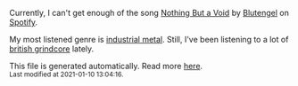 
  Currently, I can't get enough of the song <a href="https://open.spotify.com/track/6roVp9TTr4EyuMW2cNKCWm">Nothing But a Void</a> by <a href="https://open.spotify.com/artist/2SRu9oxCg91Omb2yMFzttR">Blutengel</a> on <a href="https://open.spotify.com/user/9qz2xtkur2fengfsdcq8dd907?si=kq2SVrUkSNe0z1NJjpt7kg">Spotify</a>.

  My most listened genre is <a href="https://duckduckgo.com/?q=industrial metal music">industrial metal</a>.
  Still, I've been listening to a lot of <a href="https://duckduckgo.com/?q=british grindcore music">british grindcore</a> lately.

  This file is generated automatically. Read more <a href="https://github.com/CodeF0x/CodeF0x/blob/master/IMPORTANT.md">here</a>.
  <br>
  <sub>Last modified at 2021-01-10 13:04:16.</sub>
  